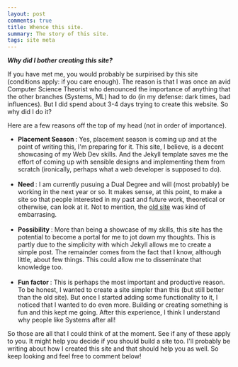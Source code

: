 ```yaml
---
layout: post
comments: true
title: Whence this site.
summary: The story of this site.
tags: site meta
---
```


***Why did I bother creating this site?***

If you have met me, you would probably be surpirised by this site (conditions apply: if you care enough). The reason is that I was once an avid Computer Science Theorist who denounced the importance of anything that the other branches (Systems, ML) had to do (in my defense: dark times, bad influences). But I did spend about 3-4 days trying to create this website. So why did I do it?

Here are a few reasons off the top of my head (not in order of importance).
<ul>
    <li> <strong> Placement Season </strong>: Yes, placement season is coming up and at the point of writing this, I'm preparing for it. This site, I believe, is a decent showcasing of my Web Dev skills. And the Jekyll template saves me the effort of coming up with sensible designs and implementing them from scratch (ironically, perhaps what a web developer is supposed to do).</li>
    <br />
    <li> <strong> Need </strong>: I am currently pusuing a Dual Degree and will (most probably) be working in the next year or so. It makes sense, at this point, to make a site so that people interested in my past and future work, theoretical or otherwise, can look at it. Not to mention, the <a href="/old.html" target="\_blank">old site</a> was kind of embarrasing.  </li>
    <br />
    <li> <strong> Possibility </strong>: More than being a showcase of my skills, this site has the potential to become a portal for me to jot down my thoughts. This is partly due to the simplicity with which Jekyll allows me to create a simple post. The remainder comes from the fact that I know, although little, about few things. This could allow me to disseminate that knowledge too. </li>
    <br />
    <li> <strong> Fun factor </strong>: This is perhaps the most important and productive reason. To be honest, I wanted to create a site simpler than this (but still better than the old site). But once I started adding some functionality to it, I noticed that I wanted to do even more. Building or creating something is fun and this kept me going. After this experience, I think I understand why people like Systems after all! </li>
</ul>

So those are all that I could think of at the moment. See if any of these apply to you. It might help you decide if you should build a site too. I'll probably be writing about how I created this site and that should help you as well. So keep looking and feel free to comment below!
